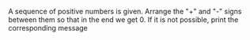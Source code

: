 
A sequence of positive numbers is given. Arrange the "+" and "-" signs between them so that in the end we get 0. If it is not possible, print the corresponding message
